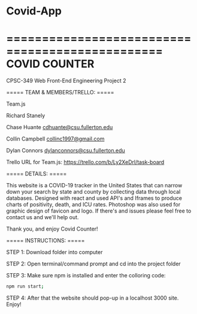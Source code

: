 # Covid-App

================================================
                 COVID COUNTER
================================================

CPSC-349 Web Front-End Engineering
Project 2


===== TEAM & MEMBERS/TRELLO: =====

Team.js

Richard Stanely


Chase Huante
cdhuante@csu.fullerton.edu

Collin Campbell 
collinc1997@gmail.com

Dylan Connors 
dylanconnors@csu.fullerton.edu

Trello URL for Team.js:
https://trello.com/b/Ly2XeDrl/task-board

===== DETAILS: =====

This website is a COVID-19 tracker in the United States that can narrow down your search by state and county by collecting data through local databases.  Designed with react and used API's and Iframes to produce charts of positivity, death, and ICU rates. Photoshop was also used for graphic design of favicon and logo.  If there's and issues please feel free to contact us and we'll help out.  

Thank you, and enjoy Covid Counter!


===== INSTRUCTIONS: =====

STEP 1: Download folder into computer

STEP 2: Open terminal/command prompt and cd into the project folder

STEP 3: Make sure npm is installed and enter the colloring code:

```bash
npm run start;
```
STEP 4: After that the website should pop-up in a localhost 3000 site. Enjoy!
